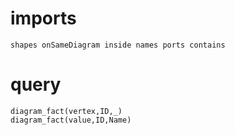 # imports 
	shapes onSameDiagram inside names ports contains
# query
    diagram_fact(vertex,ID,_)
    diagram_fact(value,ID,Name)

